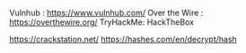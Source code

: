 Vulnhub : https://www.vulnhub.com/
Over the Wire : https://overthewire.org/
TryHackMe:
HackTheBox

https://crackstation.net/
https://hashes.com/en/decrypt/hash
